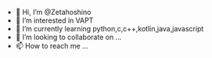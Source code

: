 - 👋 Hi, I’m @Zetahoshino
- 👀 I’m interested in VAPT
- 🌱 I’m currently learning python,c,c++,kotlin,java,javascript
- 💞️ I’m looking to collaborate on ...
- 📫 How to reach me ...

<!---
Zetahoshino/Zetahoshino is a ✨ special ✨ repository because its `README.md` (this file) appears on your GitHub profile.
You can click the Preview link to take a look at your changes.
--->
